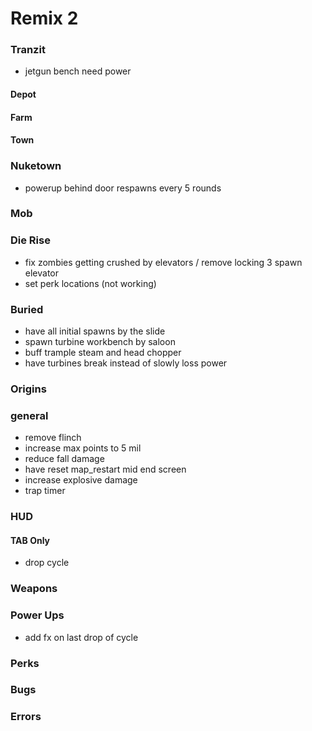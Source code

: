 # Remix 2

### Tranzit

- jetgun bench need power

#### Depot

#### Farm

#### Town

### Nuketown

- powerup behind door respawns every 5 rounds

### Mob

### Die Rise

- fix zombies getting crushed by elevators / remove locking 3 spawn elevator
- set perk locations (not working)

### Buried

- have all initial spawns by the slide
- spawn turbine workbench by saloon
- buff trample steam and head chopper
- have turbines break instead of slowly loss power

### Origins

### general

- remove flinch
- increase max points to 5 mil
- reduce fall damage
- have reset map_restart mid end screen
- increase explosive damage
- trap timer

### HUD

#### TAB Only

- drop cycle

### Weapons

### Power Ups

- add fx on last drop of cycle

### Perks

### Bugs

### Errors
